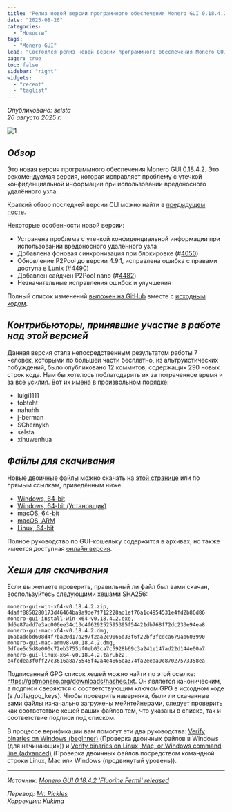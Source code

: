 ```yaml
---
title: "Релиз новой версии программного обеспечения Monero GUI 0.18.4.2 Fluorine Fermi"
date: "2025-08-26"
categories:
  - "Новости"
tags:
  - "Monero GUI"
lead: "Состоялся релиз новой версии программного обеспечения Monero GUI 0.18.4.2 Fluorine Fermi"
pager: true
toc: false
sidebar: "right"
widgets:
  - "recent"
  - "taglist"
---
```


_Опубликовано: selsta_  
_26 августа 2025 г._

![1](/img/post/2022-07-19-monero-0.18.0.0-released/01.png)  

## _Обзор_

Это новая версия программного обеспечения Monero GUI 0.18.4.2. Это рекомендуемая версия, которая исправляет проблему с утечкой конфиденциальной информации при использовании вредоносного удалённого узла.

Краткий обзор последней версии CLI можно найти в [предыдущем посте](https://www.getmonero.org/2025/08/26/monero-0.18.4.2-released.html).

Некоторые особенности новой версии:

- Устранена проблема с утечкой конфиденциальной информации при использовании вредоносного удалённого узла
- Добавлена ​​фоновая синхронизация при блокировке (#[4050](https://github.com/monero-project/monero-gui/pull/4050))
- Обновление P2Pool до версии 4.9.1, исправлена ошибка с правами доступа в Lunix (#[4490](https://github.com/monero-project/monero-gui/pull/4490))
- Добавлен сайдчен P2Pool nano (#[4482](https://github.com/monero-project/monero-gui/pull/4482))
- Незначительные исправления ошибок и улучшения

Полный список изменений [выложен на GitHub](https://github.com/monero-project/monero-gui/compare/v0.18.4.1...v0.18.4.2) вместе с [исходным кодом](https://github.com/monero-project/monero-gui/tree/v0.18.4.2).

## _Контрибьюторы, принявшие участие в работе над этой версией_

Данная версия стала непосредственным результатом работы 7 человек, которыми по большей части бесплатно, из альтруистических побуждений, было опубликовано 12 коммитов, содержащих 290 новых строк кода. Нам бы хотелось поблагодарить их за потраченное время и за все усилия. Вот их имена в произвольном порядке:

- luigi1111
- tobtoht
- nahuhh
- j-berman
- SChernykh
- selsta
- xihuwenhua

## _Файлы для скачивания_

Новые двоичные файлы можно скачать на [этой странице](https://www.getmonero.org/downloads/) или по прямым ссылкам, приведённым ниже.

- [Windows, 64-bit](https://downloads.getmonero.org/gui/monero-gui-win-x64-v0.18.4.2.zip)
- [Windows, 64-bit (Установщик)](https://downloads.getmonero.org/gui/monero-gui-install-win-x64-v0.18.4.2.exe)
- [macOS, 64-bit](https://downloads.getmonero.org/gui/monero-gui-mac-x64-v0.18.4.2.dmg)
- [macOS, ARM](https://downloads.getmonero.org/gui/monero-gui-mac-armv8-v0.18.4.2.dmg)
- [Linux, 64-bit](https://downloads.getmonero.org/gui/monero-gui-linux-x64-v0.18.4.2.tar.bz2)

Полное руководство по GUI-кошельку содержится в архивах, но также имеется доступная [онлайн версия](https://github.com/monero-ecosystem/monero-GUI-guide/blob/master/monero-GUI-guide.md).

## _Хеши для скачивания_

Если вы желаете проверить, правильный ли файл был вами скачан, воспользуйтесь следующими хешами SHA256:

```
monero-gui-win-x64-v0.18.4.2.zip, 4daff8850280173d46464ba9a9de7f712228ad1ef76a1c4954531e4fd2b86d86
monero-gui-install-win-x64-v0.18.4.2.exe, 9d6e87add7e3ac006ee34c13c4f629252595395f54421db768f72dc233e94ea8
monero-gui-mac-x64-v0.18.4.2.dmg, 16abadcbd608d4f7ba20d17a297f2aa2c9066d33f6f22bf3fcdca679ab603990
monero-gui-mac-armv8-v0.18.4.2.dmg, 3dfee5c5d8e000c72eb3755bf0eb03ca7c5928b69c3a241e147ad22d144e00a7
monero-gui-linux-x64-v0.18.4.2.tar.bz2, e4fcdea3f0ff27c3616a8a75545f42a4e4866ea374fa2eeaa9c87027573358ea
```

Подписанный GPG список хешей можно найти по этой ссылке: https://getmonero.org/downloads/hashes.txt. Он является каноническим, а подписи сверяются с соответствующим ключом GPG в исходном коде (в /utils/gpg_keys). Чтобы проверить наверняка, были ли скачанные вами файлы изначально загружены мейнтейнерами, следует проверить как соответствие хешей ваших файлов тем, что указаны в списке, так и соответствие подписи под списком.

В процессе верификации вам помогут эти два руководства: [Verify binaries on Windows (beginner)](https://www.getmonero.org/resources/user-guides/verification-windows-beginner.html) (Проверка двоичных файлов в Windows (для начинающих)) и [Verify binaries on Linux, Mac, or Windows command line (advanced)](https://www.getmonero.org/resources/user-guides/verification-allos-advanced.html) (Проверка двоичных файлов посредством командной строки Linux, Mac или Windows (продвинутый уровень)).

---

_Источник: [Monero GUI 0.18.4.2 'Fluorine Fermi' released](https://www.getmonero.org/2025/08/26/monero-GUI-0.18.4.2-released.html)_

_Перевод: [Mr. Pickles](https://t.me/v1docq47)_  
_Коррекция: [Kukima](https://t.me/Kukima)_
